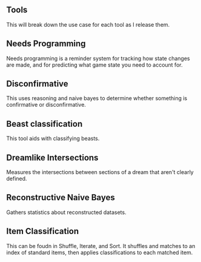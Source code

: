 ## Tools
This will break down the use case for each tool as I release them.

## Needs Programming
Needs programming is a reminder system for tracking how state changes are made, and for predicting what game state you need to account for.

## Disconfirmative
This uses reasoning and naive bayes to determine whether something is confirmative or disconfirmative.

## Beast classification
This tool aids with classifying beasts.

## Dreamlike Intersections
Measures the intersections between sections of a dream that aren't clearly defined.

## Reconstructive Naive Bayes
Gathers statistics about reconstructed datasets.

## Item Classification
This can be foudn in Shuffle, Iterate, and Sort. It shuffles and matches to an index of standard items, then applies classifications to each matched item.
